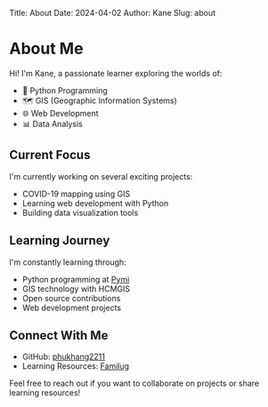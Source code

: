 Title: About
Date: 2024-04-02
Author: Kane
Slug: about

# About Me

Hi! I'm Kane, a passionate learner exploring the worlds of:

- 🐍 Python Programming
- 🗺️ GIS (Geographic Information Systems)
- 🌐 Web Development
- 📊 Data Analysis

## Current Focus

I'm currently working on several exciting projects:
- COVID-19 mapping using GIS
- Learning web development with Python
- Building data visualization tools

## Learning Journey

I'm constantly learning through:
- Python programming at [Pymi](https://pymi.vn/)
- GIS technology with HCMGIS
- Open source contributions
- Web development projects

## Connect With Me

- GitHub: [phukhang2211](https://github.com/phukhang2211)
- Learning Resources: [Familug](https://www.familug.org/)

Feel free to reach out if you want to collaborate on projects or share learning resources! 